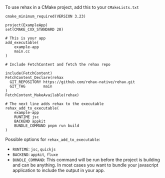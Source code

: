 To use rehax in a CMake project, add this to your `CMakeLists.txt`

```
cmake_minimum_required(VERSION 3.23)

project(ExampleApp)
set(CMAKE_CXX_STANDARD 20)

# This is your app
add_executable(
    example-app
    main.cc
)

# Include FetchContent and fetch the rehax repo

include(FetchContent)
FetchContent_Declare(rehax
  GIT_REPOSITORY https://github.com/rehax-native/rehax.git
  GIT_TAG        main
)
FetchContent_MakeAvailable(rehax)

# The next line adds rehax to the executable
rehax_add_to_executable(
    example-app
    RUNTIME jsc
    BACKEND appkit
    BUNDLE_COMMAND pnpm run build
)
```

Possible options for `rehax_add_to_executable`:

- `RUNTIME`: `jsc`, `quickjs`
- `BACKEND`: `appkit`, `fluxe`
- `BUNDLE_COMMAND`: This command will be run before the project is building and can be anything. In most cases you want to bundle your javascript application to include the output in your app.
